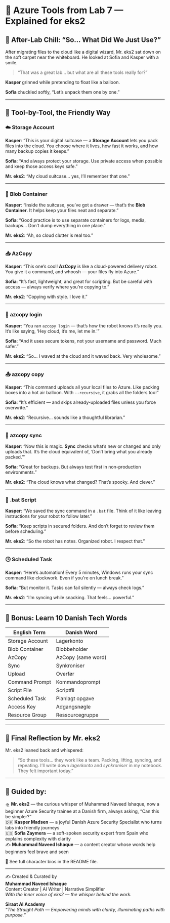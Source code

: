 # 🧰 Azure Tools from Lab 7 — Explained for eks2

## 💬 After-Lab Chill: “So... What Did We Just Use?”

After migrating files to the cloud like a digital wizard, Mr. eks2 sat down on the soft carpet near the whiteboard. He looked at Sofia and Kasper with a smile.

> “That was a great lab... but what are all these tools really for?”

**Kasper** grinned while pretending to float like a balloon.

**Sofia** chuckled softly, “Let’s unpack them one by one.”

---

## 🔧 Tool-by-Tool, the Friendly Way

### ☁️ **Storage Account**

**Kasper**: “This is your digital suitcase — a **Storage Account** lets you pack files into the cloud. You choose where it lives, how fast it works, and how many backup copies it keeps.”

**Sofia**: “And always protect your storage. Use private access when possible and keep those access keys safe.”

**Mr. eks2**: “My cloud suitcase… yes, I’ll remember that one.”

---

### 📁 **Blob Container**

**Kasper**: “Inside the suitcase, you’ve got a drawer — that’s the **Blob Container**. It helps keep your files neat and separate.”

**Sofia**: “Good practice is to use separate containers for logs, media, backups… Don’t dump everything in one place.”

**Mr. eks2**: “Ah, so cloud clutter is real too.”

---

### 📥 **AzCopy**

**Kasper**: “This one’s cool! **AzCopy** is like a cloud-powered delivery robot. You give it a command, and whoosh — your files fly into Azure.”

**Sofia**: “It’s fast, lightweight, and great for scripting. But be careful with access — always verify where you’re copying to.”

**Mr. eks2**: “Copying with style. I love it.”

---

### 🔑 **azcopy login**

**Kasper**: “You ran `azcopy login` — that’s how the robot knows it’s really you. It’s like saying, ‘Hey cloud, it’s me, let me in.’”

**Sofia**: “And it uses secure tokens, not your username and password. Much safer.”

**Mr. eks2**: “So… I waved at the cloud and it waved back. Very wholesome.”

---

### 📤 **azcopy copy**

**Kasper**: “This command uploads all your local files to Azure. Like packing boxes into a hot air balloon. With `--recursive`, it grabs all the folders too!”

**Sofia**: “It’s efficient — and skips already-uploaded files unless you force overwrite.”

**Mr. eks2**: “Recursive… sounds like a thoughtful librarian.”

---

### 🔁 **azcopy sync**

**Kasper**: “Now this is magic. **Sync** checks what’s new or changed and only uploads that. It’s the cloud equivalent of, ‘Don’t bring what you already packed.’”

**Sofia**: “Great for backups. But always test first in non-production environments.”

**Mr. eks2**: “The cloud knows what changed? That’s spooky. And clever.”

---

### 📝 **.bat Script**

**Kasper**: “We saved the sync command in a `.bat` file. Think of it like leaving instructions for your robot to follow later.”

**Sofia**: “Keep scripts in secured folders. And don’t forget to review them before scheduling.”

**Mr. eks2**: “So the robot has notes. Organized robot. I respect that.”

---

### 🕒 **Scheduled Task**

**Kasper**: “Here’s automation! Every 5 minutes, Windows runs your sync command like clockwork. Even if you're on lunch break.”

**Sofia**: “But monitor it. Tasks can fail silently — always check logs.”

**Mr. eks2**: “I’m syncing while snacking. That feels… powerful.”

---

## 📘 Bonus: Learn 10 Danish Tech Words

| English Term         | Danish Word            |
|----------------------|-------------------------|
| Storage Account      | Lagerkonto              |
| Blob Container       | Blobbeholder            |
| AzCopy               | AzCopy (same word)      |
| Sync                 | Synkroniser             |
| Upload               | Overfør                 |
| Command Prompt       | Kommandoprompt          |
| Script File          | Scriptfil               |
| Scheduled Task       | Planlagt opgave         |
| Access Key           | Adgangsnøgle            |
| Resource Group       | Ressourcegruppe         |

---

## 📘 Final Reflection by Mr. eks2

Mr. eks2 leaned back and whispered:

> “So these tools… they work like a team. Packing, lifting, syncing, and repeating. I’ll write down *lagerkonto* and *synkroniser* in my notebook. They felt important today.”

---

## 🧾 Guided by:  
🛸 **Mr. eks2** — the curious whisper of Muhammad Naveed Ishaque, now a beginner Azure Security trainee at a Danish firm, always asking, “Can this be simpler?”  
🇩🇰 **Kasper Madsen** — a joyful Danish Azure Security Specialist who turns labs into friendly journeys  
🇪🇸 **Sofia Zaymera** — a soft-spoken security expert from Spain who explains complexity with clarity  
✍️ **Muhammad Naveed Ishaque** — a content creator whose words help beginners feel brave and seen  

🔎 See full character bios in the README file.

---

✍️ Created & Curated by  
**Muhammad Naveed Ishaque**  
Content Creator | AI Writer | Narrative Simplifier  
_With the inner voice of eks2 — the whisper behind the work._  

**Siraat AI Academy**  
_“The Straight Path — Empowering minds with clarity, illuminating paths with purpose.”_
